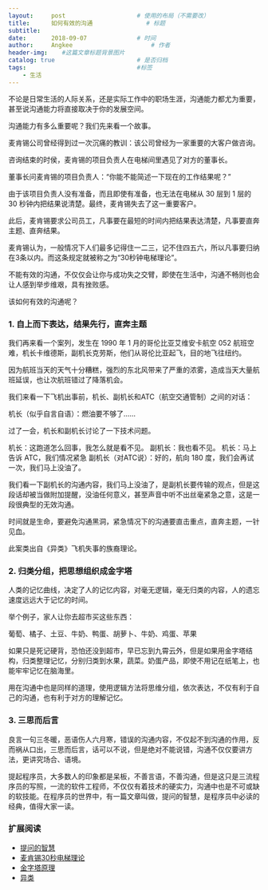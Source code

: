 ```yaml
---
layout:     post                    # 使用的布局（不需要改）
title:      如何有效的沟通               # 标题 
subtitle:   
date:       2018-09-07              # 时间
author:     Angkee                      # 作者
header-img:    #这篇文章标题背景图片
catalog: true                       # 是否归档
tags:                               #标签
    - 生活
---
```


不论是日常生活的人际关系，还是实际工作中的职场生涯，沟通能力都尤为重要，甚至说沟通能力将直接取决于你的发展空间。

沟通能力有多么重要呢？我们先来看一个故事。

麦肯锡公司曾经得到过一次沉痛的教训：该公司曾经为一家重要的大客户做咨询。

咨询结束的时侯，麦肯锡的项目负责人在电梯间里遇见了对方的董事长。

董事长问麦肯锡的项目负责人：“你能不能简述一下现在的工作结果呢？”

由于该项目负责人没有准备，而且即使有准备，也无法在电梯从 30 层到 1 层的 30 秒钟内把结果说清楚。最终，麦肯锡失去了这一重要客户。

此后，麦肯锡要求公司员工，凡事要在最短的时间内把结果表达清楚，凡事要直奔主题、直奔结果。

麦肯锡认为，一般情况下人们最多记得住一二三，记不住四五六，所以凡事要归纳在3条以内。而这条规定就被称之为“30秒钟电梯理论”。

不能有效的沟通，不仅仅会让你与成功失之交臂，即使在生活中，沟通不畅则也会让人感到举步维艰，具有挫败感。

该如何有效的沟通呢？

### 1. 自上而下表达，结果先行，直奔主题

我们再来看一个案列，发生在 1990 年 1 月的哥伦比亚艾维安卡航空 052 航班空难，机长卡维德斯，副机长克劳斯，他们从哥伦比亚起飞，目的地飞往纽约。

因为航班当天的天气十分糟糕，强烈的东北风带来了严重的浓雾，造成当天大量航班延误，也让次航班错过了降落机会。

我们来看一下飞机出事前，机长、副机长和ATC（航空交通管制）之间的对话：

机长（似乎自言自语）：燃油要不够了……

过了一会，机长和副机长讨论了一下技术问题。

机长：这跑道怎么回事，我怎么就是看不见。
副机长：我也看不见。
机长：马上告诉 ATC，我们情况紧急
副机长（对ATC说）：好的，航向 180 度，我们会再试一次，我们马上没油了。

我们看一下副机长的沟通内容，我们马上没油了，是副机长要传输的观点，但是这段话却被当做附加提醒，没油任何意义，甚至声音中听不出丝毫紧急之意，这是一段很典型的无效沟通。

时间就是生命，要避免沟通黑洞，紧急情况下的沟通要直击重点，直奔主题，一针见血。

此案类出自《异类》飞机失事的族裔理论。

### 2. 归类分组，把思想组织成金字塔

人类的记忆曲线，决定了人的记忆内容，对毫无逻辑，毫无归类的内容，人的遗忘速度远远大于记忆的时间。

举个例子，家人让你去超市买这些东西：

葡萄、橘子、土豆、牛奶、鸭蛋、胡萝卜、牛奶、鸡蛋、苹果

如果只是死记硬背，恐怕还没到超市，早已忘到九霄云外，但是如果用金字塔结构，归类整理记忆，分别归类到水果，蔬菜。奶蛋产品，即使不用记在纸笔上，也能牢牢记忆在脑海里。

用在沟通中也是同样的道理，使用逻辑方法将思维分组，依次表达，不仅有利于自己的沟通，也有利于对方的理解记忆。

### 3.  三思而后言

良言一句三冬暖，恶语伤人六月寒，错误的沟通内容，不仅起不到沟通的作用，反而祸从口出，三思而后言，话可以不说，但是绝对不能说错，沟通不仅仅要讲方法，更讲究场合、语境。

提起程序员，大多数人的印象都是呆板，不善言语，不善沟通，但是这只是三流程序员的写照，一流的软件工程师，不仅仅有着技术的硬实力，沟通中也是不可或缺的软技能。在程序员的世界中，有一篇文章叫做，提问的智慧，是程序员中必读的经典，值得大家一读。


### 扩展阅读

- [提问的智慧](http://www.dianbo.org/9238/stone/tiwendezhihui.htm)
- [麦肯锡30秒电梯理论](https://wiki.mbalib.com/wiki/%E9%BA%A6%E8%82%AF%E9%94%A130%E7%A7%92%E7%94%B5%E6%A2%AF%E7%90%86%E8%AE%BA)
- [金字塔原理](https://baike.baidu.com/item/%E9%87%91%E5%AD%97%E5%A1%94%E5%8E%9F%E7%90%86/2958)
- [异类](https://book.douban.com/subject/3688489/)

